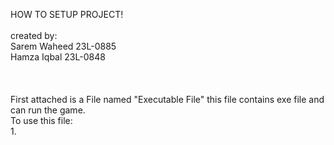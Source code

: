 HOW TO SETUP PROJECT! <br>
<br>
created by:<br>
Sarem Waheed 23L-0885<br>
Hamza Iqbal 23L-0848<br>
<br>
<br>
<br>
First attached is a File named "Executable File" this file contains exe file and can run the game.<br>
To use this file:<br>
1. 
